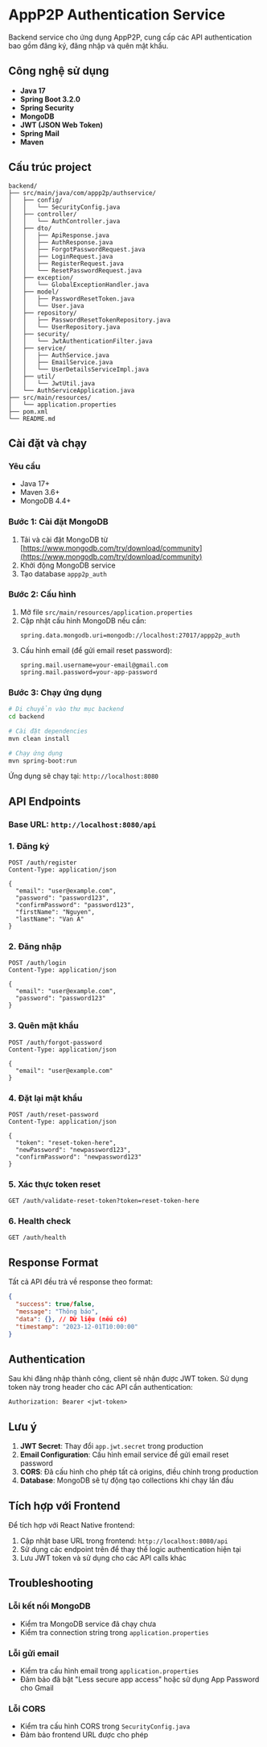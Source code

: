 # AppP2P Authentication Service

Backend service cho ứng dụng AppP2P, cung cấp các API authentication bao gồm đăng ký, đăng nhập và quên mật khẩu.

## Công nghệ sử dụng

- **Java 17**
- **Spring Boot 3.2.0**
- **Spring Security**
- **MongoDB**
- **JWT (JSON Web Token)**
- **Spring Mail**
- **Maven**

## Cấu trúc project

```
backend/
├── src/main/java/com/appp2p/authservice/
│   ├── config/
│   │   └── SecurityConfig.java
│   ├── controller/
│   │   └── AuthController.java
│   ├── dto/
│   │   ├── ApiResponse.java
│   │   ├── AuthResponse.java
│   │   ├── ForgotPasswordRequest.java
│   │   ├── LoginRequest.java
│   │   ├── RegisterRequest.java
│   │   └── ResetPasswordRequest.java
│   ├── exception/
│   │   └── GlobalExceptionHandler.java
│   ├── model/
│   │   ├── PasswordResetToken.java
│   │   └── User.java
│   ├── repository/
│   │   ├── PasswordResetTokenRepository.java
│   │   └── UserRepository.java
│   ├── security/
│   │   └── JwtAuthenticationFilter.java
│   ├── service/
│   │   ├── AuthService.java
│   │   ├── EmailService.java
│   │   └── UserDetailsServiceImpl.java
│   ├── util/
│   │   └── JwtUtil.java
│   └── AuthServiceApplication.java
├── src/main/resources/
│   └── application.properties
├── pom.xml
└── README.md
```

## Cài đặt và chạy

### Yêu cầu

- Java 17+
- Maven 3.6+
- MongoDB 4.4+

### Bước 1: Cài đặt MongoDB

1. Tải và cài đặt MongoDB từ [https://www.mongodb.com/try/download/community](https://www.mongodb.com/try/download/community)
2. Khởi động MongoDB service
3. Tạo database `appp2p_auth`

### Bước 2: Cấu hình

1. Mở file `src/main/resources/application.properties`
2. Cập nhật cấu hình MongoDB nếu cần:
   ```properties
   spring.data.mongodb.uri=mongodb://localhost:27017/appp2p_auth
   ```
3. Cấu hình email (để gửi email reset password):
   ```properties
   spring.mail.username=your-email@gmail.com
   spring.mail.password=your-app-password
   ```

### Bước 3: Chạy ứng dụng

```bash
# Di chuyển vào thư mục backend
cd backend

# Cài đặt dependencies
mvn clean install

# Chạy ứng dụng
mvn spring-boot:run
```

Ứng dụng sẽ chạy tại: `http://localhost:8080`

## API Endpoints

### Base URL: `http://localhost:8080/api`

### 1. Đăng ký
```http
POST /auth/register
Content-Type: application/json

{
  "email": "user@example.com",
  "password": "password123",
  "confirmPassword": "password123",
  "firstName": "Nguyen",
  "lastName": "Van A"
}
```

### 2. Đăng nhập
```http
POST /auth/login
Content-Type: application/json

{
  "email": "user@example.com",
  "password": "password123"
}
```

### 3. Quên mật khẩu
```http
POST /auth/forgot-password
Content-Type: application/json

{
  "email": "user@example.com"
}
```

### 4. Đặt lại mật khẩu
```http
POST /auth/reset-password
Content-Type: application/json

{
  "token": "reset-token-here",
  "newPassword": "newpassword123",
  "confirmPassword": "newpassword123"
}
```

### 5. Xác thực token reset
```http
GET /auth/validate-reset-token?token=reset-token-here
```

### 6. Health check
```http
GET /auth/health
```

## Response Format

Tất cả API đều trả về response theo format:

```json
{
  "success": true/false,
  "message": "Thông báo",
  "data": {}, // Dữ liệu (nếu có)
  "timestamp": "2023-12-01T10:00:00"
}
```

## Authentication

Sau khi đăng nhập thành công, client sẽ nhận được JWT token. Sử dụng token này trong header cho các API cần authentication:

```http
Authorization: Bearer <jwt-token>
```

## Lưu ý

1. **JWT Secret**: Thay đổi `app.jwt.secret` trong production
2. **Email Configuration**: Cấu hình email service để gửi email reset password
3. **CORS**: Đã cấu hình cho phép tất cả origins, điều chỉnh trong production
4. **Database**: MongoDB sẽ tự động tạo collections khi chạy lần đầu

## Tích hợp với Frontend

Để tích hợp với React Native frontend:

1. Cập nhật base URL trong frontend: `http://localhost:8080/api`
2. Sử dụng các endpoint trên để thay thế logic authentication hiện tại
3. Lưu JWT token và sử dụng cho các API calls khác

## Troubleshooting

### Lỗi kết nối MongoDB
- Kiểm tra MongoDB service đã chạy chưa
- Kiểm tra connection string trong `application.properties`

### Lỗi gửi email
- Kiểm tra cấu hình email trong `application.properties`
- Đảm bảo đã bật "Less secure app access" hoặc sử dụng App Password cho Gmail

### Lỗi CORS
- Kiểm tra cấu hình CORS trong `SecurityConfig.java`
- Đảm bảo frontend URL được cho phép